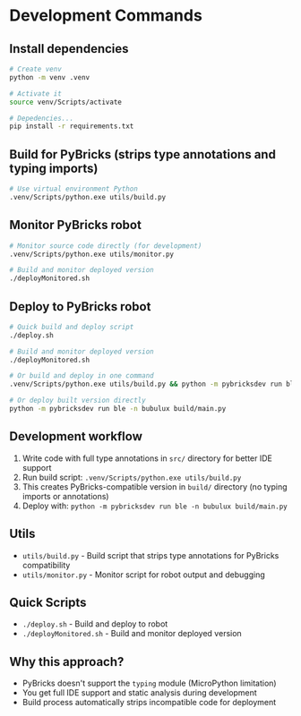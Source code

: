 # Development Commands

## Install dependencies
```bash
# Create venv
python -m venv .venv

# Activate it
source venv/Scripts/activate

# Depedencies... 
pip install -r requirements.txt
```

## Build for PyBricks (strips type annotations and typing imports)
```bash
# Use virtual environment Python
.venv/Scripts/python.exe utils/build.py
```

## Monitor PyBricks robot
```bash
# Monitor source code directly (for development)
.venv/Scripts/python.exe utils/monitor.py

# Build and monitor deployed version
./deployMonitored.sh
```

## Deploy to PyBricks robot
```bash
# Quick build and deploy script
./deploy.sh

# Build and monitor deployed version
./deployMonitored.sh

# Or build and deploy in one command
.venv/Scripts/python.exe utils/build.py && python -m pybricksdev run ble -n bubulux build/main.py

# Or deploy built version directly
python -m pybricksdev run ble -n bubulux build/main.py
```

## Development workflow
1. Write code with full type annotations in `src/` directory for better IDE support
2. Run build script: `.venv/Scripts/python.exe utils/build.py` 
3. This creates PyBricks-compatible version in `build/` directory (no typing imports or annotations)
4. Deploy with: `python -m pybricksdev run ble -n bubulux build/main.py`

## Utils
- `utils/build.py` - Build script that strips type annotations for PyBricks compatibility
- `utils/monitor.py` - Monitor script for robot output and debugging

## Quick Scripts
- `./deploy.sh` - Build and deploy to robot
- `./deployMonitored.sh` - Build and monitor deployed version

## Why this approach?
- PyBricks doesn't support the `typing` module (MicroPython limitation)
- You get full IDE support and static analysis during development
- Build process automatically strips incompatible code for deployment